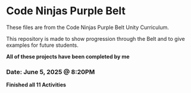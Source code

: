 # Code Ninjas Purple Belt

These files are from the Code Ninjas Purple Belt Unity Curriculum. 

This repository is made to show progression through the Belt and to give examples for future students.

**All of these projects have been completed by me**

### Date: June 5, 2025 @ 8:20PM
**Finished all 11 Activities**
